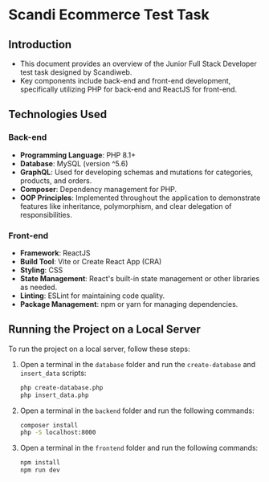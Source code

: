 # Scandi Ecommerce Test Task

## Introduction
- This document provides an overview of the Junior Full Stack Developer test task designed by Scandiweb.
- Key components include back-end and front-end development, specifically utilizing PHP for back-end and ReactJS for front-end.

## Technologies Used

### Back-end
- **Programming Language**: PHP 8.1+
- **Database**: MySQL (version ^5.6)
- **GraphQL**: Used for developing schemas and mutations for categories, products, and orders.
- **Composer**: Dependency management for PHP.
- **OOP Principles**: Implemented throughout the application to demonstrate features like inheritance, polymorphism, and clear delegation of responsibilities.

### Front-end
- **Framework**: ReactJS
- **Build Tool**: Vite or Create React App (CRA)
- **Styling**: CSS
- **State Management**: React's built-in state management or other libraries as needed.
- **Linting**: ESLint for maintaining code quality.
- **Package Management**: npm or yarn for managing dependencies.

## Running the Project on a Local Server

To run the project on a local server, follow these steps:

1. Open a terminal in the `database` folder and run the `create-database` and `insert_data` scripts:
    ```sh
    php create-database.php
    php insert_data.php
    ```

2. Open a terminal in the `backend` folder and run the following commands:
    ```sh
    composer install
    php -S localhost:8000
    ```

3. Open a terminal in the `frontend` folder and run the following commands:
    ```sh
    npm install
    npm run dev
    ```